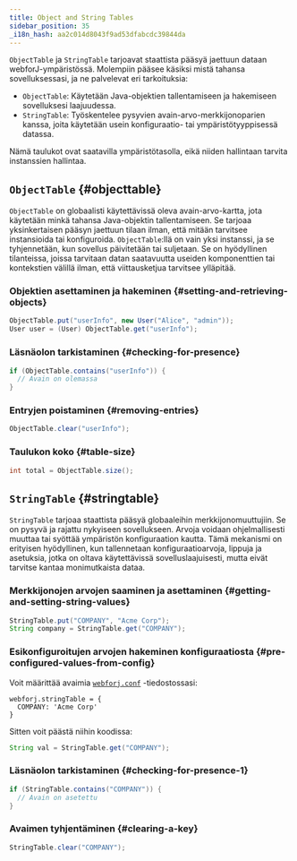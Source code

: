 ```yaml
---
title: Object and String Tables
sidebar_position: 35
_i18n_hash: aa2c014d8043f9ad53dfabcdc39844da
---
```

`ObjectTable` ja `StringTable` tarjoavat staattista pääsyä jaettuun dataan webforJ-ympäristössä. Molempiin pääsee käsiksi mistä tahansa sovelluksessasi, ja ne palvelevat eri tarkoituksia:

- `ObjectTable`: Käytetään Java-objektien tallentamiseen ja hakemiseen sovelluksesi laajuudessa.
- `StringTable`: Työskentelee pysyvien avain-arvo-merkkijonoparien kanssa, joita käytetään usein konfiguraatio- tai ympäristötyyppisessä datassa.

Nämä taulukot ovat saatavilla ympäristötasolla, eikä niiden hallintaan tarvita instanssien hallintaa.

## `ObjectTable` {#objecttable}

`ObjectTable` on globaalisti käytettävissä oleva avain-arvo-kartta, jota käytetään minkä tahansa Java-objektin tallentamiseen. Se tarjoaa yksinkertaisen pääsyn jaettuun tilaan ilman, että mitään tarvitsee instansioida tai konfiguroida. `ObjectTable`:llä on vain yksi instanssi, ja se tyhjennetään, kun sovellus päivitetään tai suljetaan. Se on hyödyllinen tilanteissa, joissa tarvitaan datan saatavuutta useiden komponenttien tai kontekstien välillä ilman, että viittausketjua tarvitsee ylläpitää.

### Objektien asettaminen ja hakeminen {#setting-and-retrieving-objects}

```java
ObjectTable.put("userInfo", new User("Alice", "admin"));
User user = (User) ObjectTable.get("userInfo");
```

### Läsnäolon tarkistaminen {#checking-for-presence}

```java
if (ObjectTable.contains("userInfo")) {
  // Avain on olemassa
}
```

### Entryjen poistaminen {#removing-entries}

```java
ObjectTable.clear("userInfo");
```

### Taulukon koko {#table-size}

```java
int total = ObjectTable.size();
```

## `StringTable` {#stringtable}

`StringTable` tarjoaa staattista pääsyä globaaleihin merkkijonomuuttujiin. Se on pysyvä ja rajattu nykyiseen sovellukseen. Arvoja voidaan ohjelmallisesti muuttaa tai syöttää ympäristön konfiguraation kautta. Tämä mekanismi on erityisen hyödyllinen, kun tallennetaan konfiguraatioarvoja, lippuja ja asetuksia, jotka on oltava käytettävissä sovelluslaajuisesti, mutta eivät tarvitse kantaa monimutkaista dataa.

### Merkkijonojen arvojen saaminen ja asettaminen {#getting-and-setting-string-values}

```java
StringTable.put("COMPANY", "Acme Corp");
String company = StringTable.get("COMPANY");
```

### Esikonfiguroitujen arvojen hakeminen konfiguraatiosta {#pre-configured-values-from-config}

Voit määrittää avaimia [`webforj.conf`](../configuration/properties#configuring-webforjconf) -tiedostossasi:

```
webforj.stringTable = {
  COMPANY: 'Acme Corp'
}
```

Sitten voit päästä niihin koodissa:

```java
String val = StringTable.get("COMPANY");
```

### Läsnäolon tarkistaminen {#checking-for-presence-1}

```java
if (StringTable.contains("COMPANY")) {
  // Avain on asetettu
}
```

### Avaimen tyhjentäminen {#clearing-a-key}

```java
StringTable.clear("COMPANY");
```
